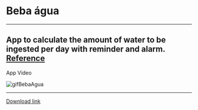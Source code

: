# Beba água
---
App to calculate the amount of water to be ingested per day with reminder and alarm.
[Reference](https://www.youtube.com/watch?v=PFOJo8T4VIk&t=924s)
---
App Video

![gifBebaAgua](https://github.com/CamileBarros/bebaagua/blob/master/bebaAguaGif.gif)

---
[Download link](https://drive.google.com/file/d/1htttJXKQd9Qv-aF0grbwOTWqH3a4qqV9/view?usp=sharing)

